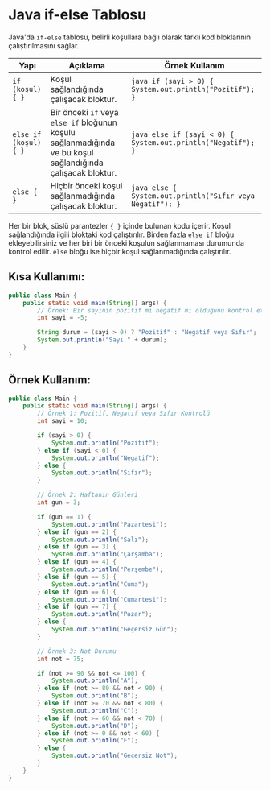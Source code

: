  # Java if-else Tablosu

Java'da `if-else` tablosu, belirli koşullara bağlı olarak farklı kod bloklarının çalıştırılmasını sağlar.

| Yapı                   | Açıklama                                                                                                 | Örnek Kullanım                                 |
|------------------------|----------------------------------------------------------------------------------------------------------|------------------------------------------------|
| `if (koşul) { }`        | Koşul sağlandığında çalışacak bloktur.                                                                   | ```java if (sayi > 0) { System.out.println("Pozitif"); }``` |
| `else if (koşul) { }`   | Bir önceki `if` veya `else if` bloğunun koşulu sağlanmadığında ve bu koşul sağlandığında çalışacak bloktur. | ```java else if (sayi < 0) { System.out.println("Negatif"); }``` |
| `else { }`              | Hiçbir önceki koşul sağlanmadığında çalışacak bloktur.                                                  | ```java else { System.out.println("Sıfır veya Negatif"); }``` |

Her bir blok, süslü parantezler `{ }` içinde bulunan kodu içerir. Koşul sağlandığında ilgili bloktaki kod çalıştırılır. Birden fazla `else if` bloğu ekleyebilirsiniz ve her biri bir önceki koşulun sağlanmaması durumunda kontrol edilir. `else` bloğu ise hiçbir koşul sağlanmadığında çalıştırılır.

## Kısa Kullanımı:
```Java
public class Main {
    public static void main(String[] args) {
        // Örnek: Bir sayının pozitif mi negatif mi olduğunu kontrol etme
        int sayi = -5;

        String durum = (sayi > 0) ? "Pozitif" : "Negatif veya Sıfır";
        System.out.println("Sayı " + durum);
    }
}
```

## Örnek Kullanım:
```Java
public class Main {
    public static void main(String[] args) {
        // Örnek 1: Pozitif, Negatif veya Sıfır Kontrolü
        int sayi = 10;

        if (sayi > 0) {
            System.out.println("Pozitif");
        } else if (sayi < 0) {
            System.out.println("Negatif");
        } else {
            System.out.println("Sıfır");
        }

        // Örnek 2: Haftanın Günleri
        int gun = 3;

        if (gun == 1) {
            System.out.println("Pazartesi");
        } else if (gun == 2) {
            System.out.println("Salı");
        } else if (gun == 3) {
            System.out.println("Çarşamba");
        } else if (gun == 4) {
            System.out.println("Perşembe");
        } else if (gun == 5) {
            System.out.println("Cuma");
        } else if (gun == 6) {
            System.out.println("Cumartesi");
        } else if (gun == 7) {
            System.out.println("Pazar");
        } else {
            System.out.println("Geçersiz Gün");
        }

        // Örnek 3: Not Durumu
        int not = 75;

        if (not >= 90 && not <= 100) {
            System.out.println("A");
        } else if (not >= 80 && not < 90) {
            System.out.println("B");
        } else if (not >= 70 && not < 80) {
            System.out.println("C");
        } else if (not >= 60 && not < 70) {
            System.out.println("D");
        } else if (not >= 0 && not < 60) {
            System.out.println("F");
        } else {
            System.out.println("Geçersiz Not");
        }
    }
}
